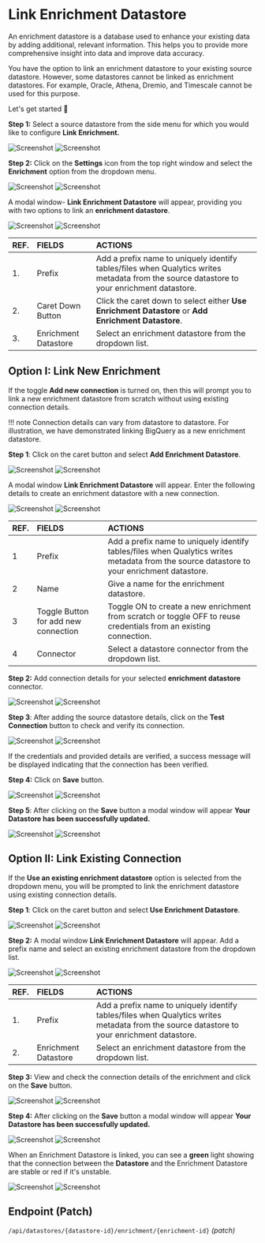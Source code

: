 
# Link Enrichment Datastore

An enrichment datastore is a database used to enhance your existing data by adding additional, relevant information. This helps you to provide more comprehensive insight into data and improve data accuracy. 

You have the option to link an enrichment datastore to your existing source datastore. However, some datastores cannot be linked as enrichment datastores. For example, Oracle, Athena, Dremio, and Timescale cannot be used for this purpose.

Let's get started 🚀

**Step 1:** Select a source datastore from the side menu for which you would like to configure **Link Enrichment.**

![Screenshot](../assets/enrichment/link-datastore/datastore-light.png#only-light)
![Screenshot](../assets/enrichment/link-datastore/datastore-dark.png#only-dark)

**Step 2:** Click on the **Settings** icon from the top right window and select the **Enrichment** option from the dropdown menu. 

![Screenshot](../assets/enrichment/link-datastore/settings-light.png#only-light)
![Screenshot](../assets/enrichment/link-datastore/settings-dark.png#only-dark)

A modal window- **Link Enrichment Datastore** will appear, providing you with two options to link an **enrichment datastore**.

![Screenshot](../assets/enrichment/link-datastore/link-enrichment-datastore-light.png#only-light)
![Screenshot](../assets/enrichment/link-datastore/link-enrichment-datastore-dark.png#only-dark)

| REF. | FIELDS | ACTIONS |
| :---- | :---- | :---- |
| 1. | Prefix | Add a prefix name to uniquely identify tables/files when Qualytics writes metadata from the source datastore to your enrichment datastore. |
| 2. | Caret Down Button | Click the caret down to select either **Use Enrichment Datastore** or **Add Enrichment Datastore**. |
| 3. | Enrichment Datastore | Select an enrichment datastore from the dropdown list. |

## Option I: Link New Enrichment

If the toggle **Add new connection** is turned on, then this will prompt you to link a new enrichment datastore from scratch without using existing connection details.

!!! note
    Connection details can vary from datastore to datastore. For illustration, we have demonstrated linking BigQuery as a new enrichment datastore.

**Step 1**: Click on the caret button and select **Add Enrichment Datastore**.

![Screenshot](../assets/enrichment/link-datastore/add-datastore-light.png#only-light)
![Screenshot](../assets/enrichment/link-datastore/add-datastore-dark.png#only-dark)

A modal window **Link Enrichment Datastore** will appear. Enter the following details to create an enrichment datastore with a new connection.

![Screenshot](../assets/enrichment/link-datastore/new-datastore-light.png#only-light)
![Screenshot](../assets/enrichment/link-datastore/new-datastore-dark.png#only-dark)

| REF. | FIELDS | ACTIONS |
| :---- | :---- | :---- |
| 1 | Prefix | Add a prefix name to uniquely identify tables/files when Qualytics writes metadata from the source datastore to your enrichment datastore. |
| 2 | Name | Give a name for the enrichment datastore. |
| 3 | Toggle Button for add new connection | Toggle ON to create a new enrichment from scratch or toggle OFF to reuse credentials from an existing connection. |
| 4 | Connector | Select a datastore connector from the dropdown list. |

**Step 2:** Add connection details for your selected **enrichment datastore** connector.

![Screenshot](../assets/enrichment/link-datastore/details-datastore-light.png#only-light)
![Screenshot](../assets/enrichment/link-datastore/details-datastore-dark.png#only-dark)

**Step 3**: After adding the source datastore details, click on the **Test Connection** button to check and verify its connection.  

![Screenshot](../assets/enrichment/link-datastore/test-light.png#only-light)
![Screenshot](../assets/enrichment/link-datastore/test-dark.png#only-dark)

If the credentials and provided details are verified, a success message will be displayed indicating that the connection has been verified.

**Step 4:** Click on  **Save** button.

![Screenshot](../assets/enrichment/link-datastore/save-light.png#only-light)
![Screenshot](../assets/enrichment/link-datastore/save-dark.png#only-dark)

**Step 5**: After clicking on the **Save** button a modal window will appear **Your Datastore has been successfully updated.**

![Screenshot](../assets/enrichment/link-datastore/window-light.png#only-light)
![Screenshot](../assets/enrichment/link-datastore/window-dark.png#only-dark)

## Option II: Link Existing Connection

If the **Use an existing enrichment datastore** option is selected from the dropdown menu, you will be prompted to link the enrichment datastore using existing connection details.

**Step 1**: Click on the caret button and select **Use Enrichment Datastore**.

![Screenshot](../assets/enrichment/link-datastore/caret-light.png#only-light)
![Screenshot](../assets/enrichment/link-datastore/caret-dark.png#only-dark)

**Step 2:** A modal window **Link Enrichment Datastore** will appear. Add a prefix name and select an existing enrichment datastore from the dropdown list.

![Screenshot](../assets/enrichment/link-datastore/link-light.png#only-light)
![Screenshot](../assets/enrichment/link-datastore/link-dark.png#only-dark)

| REF. | FIELDS | ACTIONS |
| :---- | :---- | :---- |
| 1. | Prefix | Add a prefix name to uniquely identify tables/files when Qualytics writes metadata from the source datastore to your enrichment datastore. |
| 2. | Enrichment Datastore | Select an enrichment datastore from the dropdown list. |

**Step 3:** View and check the connection details of the enrichment and click on the **Save** button.

![Screenshot](../assets/enrichment/link-datastore/save2-light.png#only-light)
![Screenshot](../assets/enrichment/link-datastore/save2-dark.png#only-dark)

**Step 4:** After clicking on the **Save** button a modal window will appear **Your Datastore has been successfully updated.**

![Screenshot](../assets/enrichment/link-datastore/window-light.png#only-light)
![Screenshot](../assets/enrichment/link-datastore/window-dark.png#only-dark)

When an Enrichment Datastore is linked, you can see a **green** light showing that the connection between the **Datastore** and the Enrichment Datastore are stable or red if it's unstable.

![Screenshot](../assets/enrichment/link-datastore/signal-light.png#only-light)
![Screenshot](../assets/enrichment/link-datastore/signal-dark.png#only-dark)

## Endpoint (Patch)

`/api/datastores/{datastore-id}/enrichment/{enrichment-id}` _(patch)_